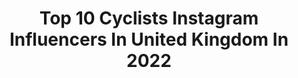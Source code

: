 ---
title: Top 10 Cyclists Instagram Influencers In United Kingdom In 2022
description: >-
  Find top cyclists Instagram influencers in United Kingdom in 2022. Most popular hashtags: #ad #womenscycling #cycling.
platform: Instagram
hits: 72
text_top: Identify the most popular Instagram profiles on inBeat.
text_bottom: Our platform aggregates 72 Instagram influencers like this in United Kingdom for you to contact.
profiles:
  - username: "jasperphilipsen"
    fullname: >-
      Jasper Philipsen
    bio: >-
      - Professional cyclist for @uae_team_emirates - Represented by @squadrasportsmanagement
    location: "United Kingdom"
    followers: 15930
    engagement: 1438
    commentsToLikes: 0.032565
    id: ck5qe0jr7y5a20i11miq9mp2f
    verified: false
    hashtags: "#bike, #uaeteamemirates, #ridetogether, #cyclinglife"
  - username: "caro_sbx"
    fullname: >-
      Caroline Soubayroux
    bio: >-
      Cyclist living by #rule5 🔥 Busy banker 👩🏻‍💻 Ultra-distance geek🤘🏻 🚴🏻‍♀️ @leavalleycc • @velociposse 🤝@monument_hq • @universal.colours • @wilma.cc
    location: "United Kingdom"
    followers: 5462
    engagement: 1193
    commentsToLikes: 0.031689
    id: ckf5l8dqyooi10j23y8h6jfic
    verified: false
    hashtags: "#universalcolours, #tgif, #notapn20, #mad"
  - username: "ginger_biskwit"
    fullname: >-
      Keira McVitty
    bio: >-
      Ex-pro cyclist turned Youtuber 📽 Watch my youtube channel 👇👀 Supported by: ▪️@canyon ▪️@aftershokzuk▪️@we_are_sungod ▪️@maximuscle
    location: "United Kingdom"
    followers: 38768
    engagement: 489
    commentsToLikes: 0.020108
    id: ck14isocyh0080i19wemnm3kn
    verified: false
    hashtags: "#womens100, #ad, #tourdefrance, #redbulltimelaps"
  - username: "l_deignan"
    fullname: >-
      Lizzie D
    bio: >-
      🇬🇧 Professional Cyclist @treksegafredo 👩🏽‍🎤 Wearing and designing @santini_cycling 👨🏽‍💻 Coached by @philipdeignan83 👨‍👩‍👧 Mum 📩 Contact @bespoke_m
    location: "United Kingdom"
    followers: 94661
    engagement: 546
    commentsToLikes: 0.010350
    id: ck0w242xnmivy0i196wjyy2xm
    verified: true
    hashtags: "#santinipeople, #santiniwomen, #womenscycling, #family"
  - username: "elinorbarker"
    fullname: >-
      Elinor Barker
    bio: >-
      🚲 Cyclist for GB and @tekkerzcc 🇬🇧 Olympic champion, 5x world champion 📩 emma@bespoke-m.com @specialized_uk and @rapha athlete
    location: "United Kingdom"
    followers: 34026
    engagement: 586
    commentsToLikes: 0.011532
    id: ck5bv0tl2is9g0i1171z3wquj
    verified: true
    hashtags: "#trackisback, #didnotwakeuplikethis, #raphawomens100, #ad"
  - username: "whatkathydidnext"
    fullname: >-
      Kathy Frankland
    bio: >-
      Style|travel|beauty|teacher|cyclist|runner|sharing my adventures|dreaming of our next stop🌍|Email for collabs 📨kathfrankland@hotmail.com 📍Cheshire
    location: "United Kingdom"
    followers: 34108
    engagement: 223
    commentsToLikes: 0.256220
    id: ck0vzqj35aers0i19ony6i0o2
    verified: false
    hashtags: "#whiteboots, #mididress, #styleitmyway, #hmxme"
  - username: "aby_mae"
    fullname: >-
      Abby Mae Parkinson
    bio: >-
      Yorkshire Girl Living Abroad🇬🇧🇫🇷 Cyclist for @lotto_soudal 🚲
    location: "United Kingdom"
    followers: 18297
    engagement: 828
    commentsToLikes: 0.008034
    id: ck135ff9715ck0i19adgu1lya
    verified: false
    hashtags: "#healthyfood, #healthy, #allnuts, #jevoudraisunebaguettesilvousplait"
  - username: "deansherwood"
    fullname: >-
      Dean Sherwood
    bio: >-
      📷 Photographer & Filmmaker for @TheVamps⠀ 🌱 Plant based cyclist & runner⠀ 💊 @Strong.Supplies Ambassador
    location: "United Kingdom"
    followers: 152026
    engagement: 328
    commentsToLikes: 0.007632
    id: ck5q8p22j7a480i113n6e961s
    verified: false
    hashtags: "#milesformovember, #weneedcrew, #veganfood, #plantbasedgang"
  - username: "graceygarner"
    fullname: >-
      Grace Garner
    bio: >-
      Ex professional cyclist 🚴🏽‍♂️ Living in Yorkshire 🌿 Owner of @_lavendergrace nails 💅🏻
    location: "United Kingdom"
    followers: 6671
    engagement: 505
    commentsToLikes: 0.014855
    id: ckap6ku39ga5j0i78g14dgyrs
    verified: false
    hashtags: "#uciwomencycling, #womenscycling, #autumnbikerides, #outsideisfree"
  - username: "arthur.phat"
    fullname: >-
      Arthur Franks
    bio: >-
      18 Music: @arfasounds @team_phat @cyclist_91 ❤️ “FRANK10” in the @breachgram store for a 10% discount.
    location: "United Kingdom"
    followers: 8234
    engagement: 1795
    commentsToLikes: 0.021119
    id: ck5q634bfvqqn0i11qyp3x7i2
    verified: false
    hashtags: ""
---